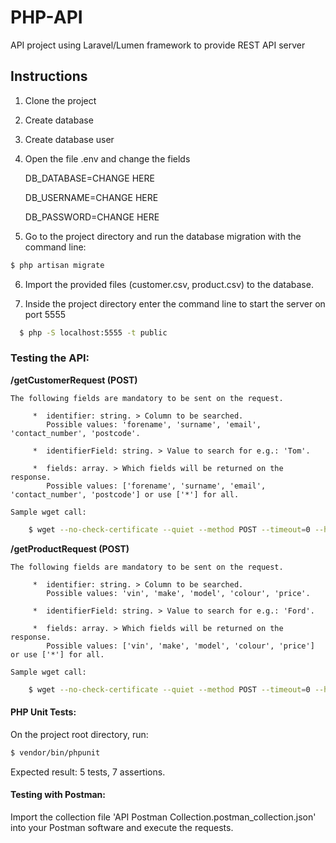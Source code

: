 # PHP-API
API project using Laravel/Lumen framework to provide REST API server

## Instructions

1. Clone the project 

2. Create database

3. Create database user

4. Open the file .env and change the fields 

  	DB_DATABASE=CHANGE HERE
  
  	DB_USERNAME=CHANGE HERE
  
  	DB_PASSWORD=CHANGE HERE
  
  
5. Go to the project directory and run the database migration with the command line: 

```bash
$ php artisan migrate
```

6. Import the provided files (customer.csv, product.csv) to the database.

7. Inside the project directory enter the command line to start the server on port 5555

```bash
  $ php -S localhost:5555 -t public
```

### Testing the API:
**/getCustomerRequest (POST)**

	The following fields are mandatory to be sent on the request.
		 
		 *  identifier: string. > Column to be searched. 
		 	Possible values: 'forename', 'surname', 'email', 'contact_number', 'postcode'.
		 
		 *  identifierField: string. > Value to search for e.g.: 'Tom'.
		 
		 *  fields: array. > Which fields will be returned on the response. 
		 	Possible values: ['forename', 'surname', 'email', 'contact_number', 'postcode'] or use ['*'] for all.
		 
	Sample wget call: 
	
```bash
	$ wget --no-check-certificate --quiet --method POST --timeout=0 --header 'Content-Type: application/json' --body-data '{"identifier": "forename", "identifierField": "Tom", "fields": ["surname","postcode"]}' 'http://localhost:5555/getCustomerRequest/'
```
	
	
**/getProductRequest  (POST)**

	The following fields are mandatory to be sent on the request.

		 *  identifier: string. > Column to be searched. 
		 	Possible values: 'vin', 'make', 'model', 'colour', 'price'.

		 *  identifierField: string. > Value to search for e.g.: 'Ford'.

		 *  fields: array. > Which fields will be returned on the response. 
		 	Possible values: ['vin', 'make', 'model', 'colour', 'price'] or use ['*'] for all.
		 
	Sample wget call: 
	
```bash
	$ wget --no-check-certificate --quiet --method POST --timeout=0 --header 'Content-Type: application/json' --body-data '{"identifier": "vin", "identifierField": "ASDF123456", "fields": ["colour","make"]}' 'http://localhost:5555/getProductRequest/'
```
	
#### PHP Unit Tests: 
On the project root directory, run: 
```bash
$ vendor/bin/phpunit
```

Expected result: 5 tests, 7 assertions.

#### Testing with Postman:

Import the collection file 'API Postman Collection.postman_collection.json' into your Postman software and execute the requests. 
